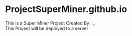 # ProjectSuperMiner.github.io
This is a Super Miner Project Created By : _ <br>
This Project will be deployed to a server